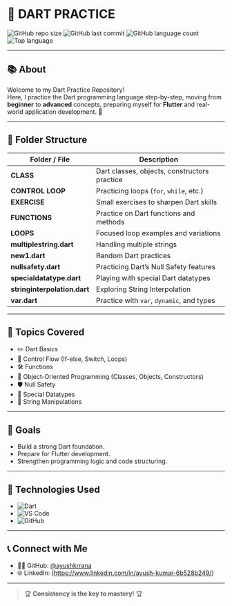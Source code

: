 # 🚀 DART PRACTICE

![GitHub repo size](https://img.shields.io/github/repo-size/ayushkrrana/DART_PRACTICE?color=brightgreen)
![GitHub last commit](https://img.shields.io/github/last-commit/ayushkrrana/DART_PRACTICE)
![GitHub language count](https://img.shields.io/github/languages/count/ayushkrrana/DART_PRACTICE)
![Top language](https://img.shields.io/github/languages/top/ayushkrrana/DART_PRACTICE?color=blue)

---

## 📚 About

Welcome to my Dart Practice Repository!  
Here, I practice the Dart programming language step-by-step, moving from **beginner** to **advanced** concepts, preparing myself for **Flutter** and real-world application development. 🚀

---

## 📁 Folder Structure

| Folder / File                | Description                                    |
|-------------------------------|------------------------------------------------|
| **CLASS**                     | Dart classes, objects, constructors practice  |
| **CONTROL LOOP**              | Practicing loops (`for`, `while`, etc.)        |
| **EXERCISE**                  | Small exercises to sharpen Dart skills        |
| **FUNCTIONS**                 | Practice on Dart functions and methods        |
| **LOOPS**                     | Focused loop examples and variations          |
| **multiplestring.dart**       | Handling multiple strings                     |
| **new1.dart**                 | Random Dart practices                         |
| **nullsafety.dart**           | Practicing Dart’s Null Safety features        |
| **specialdatatype.dart**      | Playing with special Dart datatypes           |
| **stringinterpolation.dart**  | Exploring String Interpolation                |
| **var.dart**                  | Practice with `var`, `dynamic`, and types     |

---

## 📌 Topics Covered

- ✏️ Dart Basics
- 🔁 Control Flow (If-else, Switch, Loops)
- 🛠️ Functions
- 🧱 Object-Oriented Programming (Classes, Objects, Constructors)
- 🛡️ Null Safety
- 🧩 Special Datatypes
- 📝 String Manipulations

---

## 🎯 Goals

- Build a strong Dart foundation.
- Prepare for Flutter development.
- Strengthen programming logic and code structuring.

---

## 🧩 Technologies Used

- ![Dart](https://img.shields.io/badge/Dart-0175C2?style=for-the-badge&logo=dart&logoColor=white)
- ![VS Code](https://img.shields.io/badge/VS%20Code-007ACC?style=for-the-badge&logo=visual-studio-code&logoColor=white)
- ![GitHub](https://img.shields.io/badge/GitHub-181717?style=for-the-badge&logo=github&logoColor=white)

---

## 📞 Connect with Me

- 👨‍💻 GitHub: [@ayushkrrana](https://github.com/ayushkrrana)
- 🌐 LinkedIn: (https://www.linkedin.com/in/ayush-kumar-6b528b249/) 

---

> 🏆 **Consistency is the key to mastery!** 🏆

